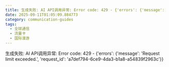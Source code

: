 ```yaml
---
title: 生成失败: AI API调用异常: Error code: 429 - {'errors': {'message': 'Request limit exceeded.', 'request_id': 'b99963d3-eb86-4ad6-a014-b00e0d5d0577'}}
date: 2025-09-11T01:05:09.884773
category: communication-guides
tags:
  - 全球通信
  - 流量卡
  - 国际漫游
---
```


生成失败: AI API调用异常: Error code: 429 - {'errors': {'message': 'Request limit exceeded.', 'request_id': 'a7def794-6ce9-4da3-b1a8-a54839f2963c'}}